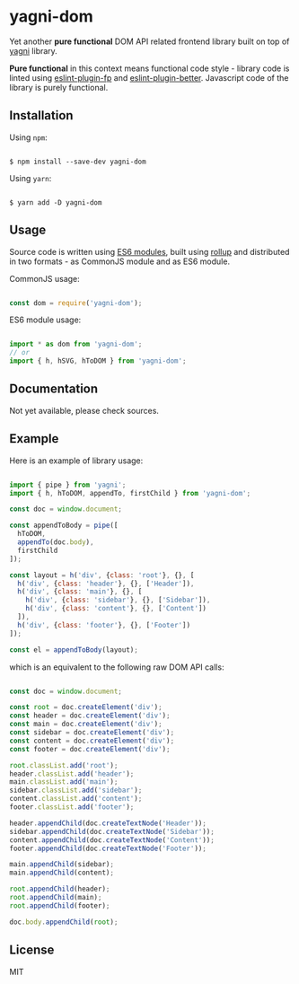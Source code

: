 # yagni-dom

Yet another **pure functional** DOM API related frontend library built on top
of [yagni](yagni) library.

**Pure functional** in this context means functional code style - library code is
linted using [eslint-plugin-fp](eslint-plugin-fp) and
[eslint-plugin-better](eslint-plugin-better). Javascript code of the library is
purely functional.


## Installation

Using `npm`:

```shell

$ npm install --save-dev yagni-dom

```

Using `yarn`:

```shell

$ yarn add -D yagni-dom

```

## Usage

Source code is written using [ES6 modules](es6-modules), built using
[rollup](rollup) and distributed in two formats - as CommonJS module and as
ES6 module.

CommonJS usage:

```javascript

const dom = require('yagni-dom');

```

ES6 module usage:

```javascript

import * as dom from 'yagni-dom';
// or
import { h, hSVG, hToDOM } from 'yagni-dom';

```


## Documentation

Not yet available, please check sources.


## Example

Here is an example of library usage:


```javascript

import { pipe } from 'yagni';
import { h, hToDOM, appendTo, firstChild } from 'yagni-dom';

const doc = window.document;

const appendToBody = pipe([
  hToDOM,
  appendTo(doc.body),
  firstChild
]);

const layout = h('div', {class: 'root'}, {}, [
  h('div', {class: 'header'}, {}, ['Header']),
  h('div', {class: 'main'}, {}, [
    h('div', {class: 'sidebar'}, {}, ['Sidebar']),
    h('div', {class: 'content'}, {}, ['Content'])
  ]),
  h('div', {class: 'footer'}, {}, ['Footer'])
]);

const el = appendToBody(layout);

```

which is an equivalent to the following raw DOM API calls:

```javascript

const doc = window.document;

const root = doc.createElement('div');
const header = doc.createElement('div');
const main = doc.createElement('div');
const sidebar = doc.createElement('div');
const content = doc.createElement('div');
const footer = doc.createElement('div');

root.classList.add('root');
header.classList.add('header');
main.classList.add('main');
sidebar.classList.add('sidebar');
content.classList.add('content');
footer.classList.add('footer');

header.appendChild(doc.createTextNode('Header'));
sidebar.appendChild(doc.createTextNode('Sidebar'));
content.appendChild(doc.createTextNode('Content'));
footer.appendChild(doc.createTextNode('Footer'));

main.appendChild(sidebar);
main.appendChild(content);

root.appendChild(header);
root.appendChild(main);
root.appendChild(footer);

doc.body.appendChild(root);

```

## License

MIT


[eslint-plugin-fp]: https://github.com/jfmengels/eslint-plugin-fp
[eslint-plufin-better]: https://github.com/idmitriev/eslint-plugin-better
[es6-modules]: https://hacks.mozilla.org/2015/08/es6-in-depth-modules/
[yagni]: https://github.com/ysegorov/yagni
[rollup]: https://rollupjs.org/
